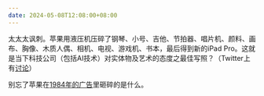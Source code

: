 ```yaml
---
date: 2024-05-08T12:08:00+08:00
---
```


太太太讽刺。苹果用液压机压碎了钢琴、小号、吉他、节拍器、唱片机、颜料、画布、胸像、木质人偶、相机、电视、游戏机、书本，最后得到新的iPad Pro。这就是当下科技公司（包括AI技术）对实体物及艺术的态度之最佳写照？（Twitter上有[讨论](https://twitter.com/nobi/status/1787888454849966295)）

别忘了苹果在[1984年的广告](https://www.youtube.com/watch?v=VtvjbmoDx-I)里砸碎的是什么。